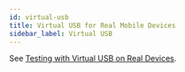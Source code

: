 ```yaml
---
id: virtual-usb
title: Virtual USB for Real Mobile Devices
sidebar_label: Virtual USB
---
```


See [Testing with Virtual USB on Real Devices](https://wiki.saucelabs.com/pages/viewpage.action?pageId=72753875).
